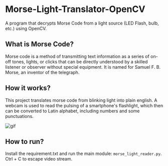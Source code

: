 # Morse-Light-Translator-OpenCV
 A program that decrypts Morse Code from a light source (LED Flash, bulb, etc.) using OpenCV.

## What is Morse Code?
Morse code is a method of transmitting text information as a series of on-off tones, lights, or clicks that can be directly understood by a skilled listener or observer without special equipment. It is named for Samuel F. B. Morse, an inventor of the telegraph.

## How it works?

This project translates morse code from blinking light into plain english. A webcam is used to read the pulsing of a smartphone's flashlight, which then can be converted to Latin alphabet, including numbers and some punctuations.

![gif](/static/cap.gif)

## How to run?


Install the requirement.txt and run the main module: `morse_light_reader.py`. Ctrl + C to escape video stream.
